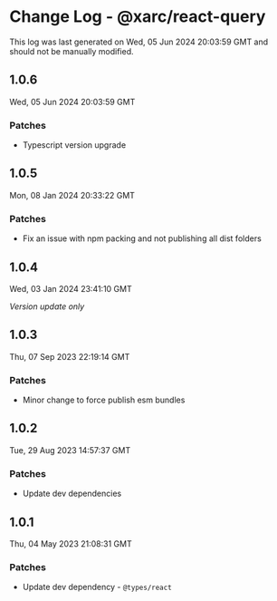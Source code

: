 # Change Log - @xarc/react-query

This log was last generated on Wed, 05 Jun 2024 20:03:59 GMT and should not be manually modified.

## 1.0.6
Wed, 05 Jun 2024 20:03:59 GMT

### Patches

- Typescript version upgrade

## 1.0.5
Mon, 08 Jan 2024 20:33:22 GMT

### Patches

- Fix an issue with npm packing and not publishing all dist folders

## 1.0.4
Wed, 03 Jan 2024 23:41:10 GMT

_Version update only_

## 1.0.3
Thu, 07 Sep 2023 22:19:14 GMT

### Patches

- Minor change to force publish esm bundles

## 1.0.2
Tue, 29 Aug 2023 14:57:37 GMT

### Patches

- Update dev dependencies

## 1.0.1
Thu, 04 May 2023 21:08:31 GMT

### Patches

- Update dev dependency - `@types/react` 

